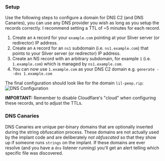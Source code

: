 ### Setup

Use the following steps to configure a domain for DNS C2 (and DNS Canaries), you can use any DNS provider you wish as long as you setup the records correctly. I recommend setting a TTL of ~5 minutes for each record.

1. Create an `A` record for your `example.com` pointing at your Sliver server (or redirector) IP address.
2. Create an `A` record for an `ns1` subdomain (i.e. `ns1.example.com`) that points to your Sliver server (or redirector) IP address.
3. Create an NS record with an arbitrary subdomain, for example `1` (i.e. `1.example.com`) which is managed by `ns1.example.com`.
4. You can now use `1.example.com` as your DNS C2 domain e.g. `generate --dns 1.example.com`

The final configuration should look like for the domain `lil-peep.rip`:
![DNS Configuration](https://i.imgur.com/hpOnGJp.png)


__IMPORTANT:__ Remember to disable Cloudflare's "cloud" when configuring these records, and to adjust the TTLs.


### DNS Canaries

DNS Canaries are unique per-binary domains that are optionally inserted during the string obfuscation process. These domains are not actually used by the implant code and are deliberately _not obfuscated_ so that they show up if someone runs `strings` on the implant. If these domains are ever resolve (and you have a `dns` listener running) you'll get an alert telling which specific file was discovered.

